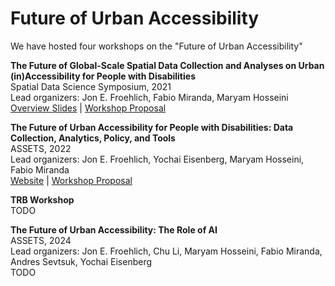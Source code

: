# Future of Urban Accessibility
We have hosted four workshops on the "Future of Urban Accessibility"

**The Future of Global-Scale Spatial Data Collection and Analyses on Urban (in)Accessibility for People with Disabilities**<br>
Spatial Data Science Symposium, 2021<br>
Lead organizers: Jon E. Froehlich, Fabio Miranda, Maryam Hosseini<br> 
[Overview Slides](https://docs.google.com/presentation/d/1Mqm1sixxKgiDqM9GnTXhWWqP55FaL4D7/edit#slide=id.p1) | [Workshop Proposal](https://makeabilitylab.cs.washington.edu/media/publications/Froehlich_TheFutureOfGlobal-ScaleSpatialDataCollectionAndAnalysesOnUrbanInAccessibilityForPeopleWithDisabilities_SpatialDataScienceSymposium20212021.pdf)

**The Future of Urban Accessibility for People with Disabilities: Data Collection, Analytics, Policy, and Tools**<br>
ASSETS, 2022<br>
Lead organizers: Jon E. Froehlich, Yochai Eisenberg, Maryam Hosseini, Fabio Miranda<br>
[Website](https://accessiblecities.github.io/UrbanAccess2022/) | [Workshop Proposal](https://makeabilitylab.cs.washington.edu/media/publications/Froehlich_TheFutureOfUrbanAccessibilityForPeopleWithDisabilitiesDataCollectionAnalyticsPolicyAndTools_ASSETS22WorkshoponTheFutureofUrbanAccessibility2022.pdf)

**TRB Workshop**<br>
TODO<br>

**The Future of Urban Accessibility: The Role of AI**<br>
ASSETS, 2024<br>
Lead organizers: Jon E. Froehlich, Chu Li, Maryam Hosseini, Fabio Miranda, Andres Sevtsuk, Yochai Eisenberg<br>
TODO
